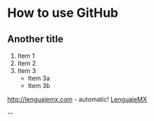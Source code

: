 # How to use GitHub
## Another title


1. Item 1
2. Item 2
3. Item 3
   * Item 3a
   * Item 3b

http://lenguajemx.com - automatic!
[LenguajeMX](http://lenguajemx.com)


--
